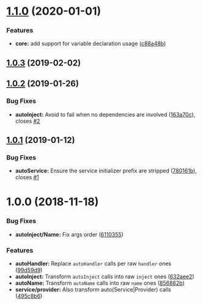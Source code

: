 # [1.1.0](https://github.com/nfroidure/babel-plugin-knifecycle/compare/v1.0.3...v1.1.0) (2020-01-01)


### Features

* **core:** add support for variable declaration usage ([c88a48b](https://github.com/nfroidure/babel-plugin-knifecycle/commit/c88a48b4bebcd606b51aa6e59e1584eb40d7367d))



## [1.0.3](https://github.com/nfroidure/babel-plugin-knifecycle/compare/v1.0.2...v1.0.3) (2019-02-02)



## [1.0.2](https://github.com/nfroidure/babel-plugin-knifecycle/compare/v1.0.1...v1.0.2) (2019-01-26)


### Bug Fixes

* **autoInject:** Avoid to fail when no dependencies are involved ([163a70c](https://github.com/nfroidure/babel-plugin-knifecycle/commit/163a70c)), closes [#2](https://github.com/nfroidure/babel-plugin-knifecycle/issues/2)



## [1.0.1](https://github.com/nfroidure/babel-plugin-knifecycle/compare/v1.0.0...v1.0.1) (2019-01-12)


### Bug Fixes

* **autoService:** Ensure the service initializer prefix are stripped ([780161b](https://github.com/nfroidure/babel-plugin-knifecycle/commit/780161b)), closes [#1](https://github.com/nfroidure/babel-plugin-knifecycle/issues/1)



# 1.0.0 (2018-11-18)


### Bug Fixes

* **autoInject/Name:** Fix args order ([6110355](https://github.com/nfroidure/babel-plugin-knifecycle/commit/6110355))


### Features

* **autoHandler:** Replace `autoHandler` calls per raw `handler` ones ([99d59d9](https://github.com/nfroidure/babel-plugin-knifecycle/commit/99d59d9))
* **autoInject:** Transform `autoInject` calls into raw `inject` ones ([632aee2](https://github.com/nfroidure/babel-plugin-knifecycle/commit/632aee2))
* **autoName:** Transform `autoName` calls into raw `name` ones ([856882b](https://github.com/nfroidure/babel-plugin-knifecycle/commit/856882b))
* **service/provider:** Also transform auto(Service|Provider) calls ([495c8b6](https://github.com/nfroidure/babel-plugin-knifecycle/commit/495c8b6))



